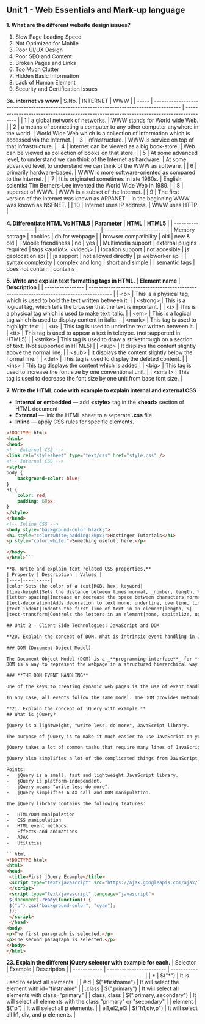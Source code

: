 ## Unit 1 - Web Essentials and Mark-up language

**1. What are the different website design issues?**
1. Slow Page Loading Speed
2. Not Optimized for Mobile
3. Poor UI/UX Design
4. Poor SEO and Content
5. Broken Pages and Links
6. Too Much Clutter
7. Hidden Basic Information
8. Lack of Human Element
9. Security and Certification Issues

**3a. internet vs www**
| S.No. | INTERNET                                                                                  | WWW                                                                                     |
| ----- | ----------------------------------------------------------------------------------------- | --------------------------------------------------------------------------------------- |
| 1     |  a global network of networks.                                                 | WWW stands for World wide Web.                                                          |
| 2     |  a means of connecting a computer to any other computer anywhere in the world. | World Wide Web which is a collection of information which is accessed via the Internet. |
| 3     |  infrastructure.                                                               | WWW is service on top of that infrastructure.                                           |
| 4     | Internet can be viewed as a big book-store.                                               | Web can be viewed as collection of books on that store.                                 |
| 5     | At some advanced level, to understand we can think of the Internet as hardware.           | At some advanced level, to understand we can think of the WWW as software.              |
| 6     |  primarily hardware-based.                                                     | WWW is more software-oriented as compared to the Internet.                              |
| 7     | It is originated sometimes in late 1960s.                                                 | English scientist Tim Berners-Lee invented the World Wide Web in 1989.                  |
| 8     |  superset of WWW.                                                              | WWW is a subset of the Internet.                                                        |
| 9     | The first version of the Internet was known as ARPANET.                                   | In the beginning WWW was known as NSFNET.                                               |
| 10    | Internet uses IP address.                                                                 | WWW uses HTTP.                                                                          |



**4. Differentiate HTML Vs HTML5**
| **Parameter**         | **HTML**                  | **HTML5**                 |
| --------------------- | ------------------------- | ------------------------- |
| Memory sotrage        | cookies                   | db for webpage            |
| browser compatibility | old                       | new & old                 |
| Mobile friendliness   | no                        | yes                       |
| Multimedia support    | external plugins required | tags \<audio\\>, \<video\\> |
| location support      | not accesible             | js geolocation api        |
| js support            | not allowed directly      | js webworker api          |
| syntax complexity     | complex and long          | short and simple          |
| semantic tags         | does not contain          | contains                  |

**5. Write and explain text formatting tags in HTML.**
| **Element name** | **Description**                                                                         |
| ---------------- | --------------------------------------------------------------------------------------- |
|  <b\>              | This is a physical tag, which is used to bold the text written between it.              |
|  <strong\>         | This is a logical tag, which tells the browser that the text is important.              |
|  <i\>              | This is a physical tag which is used to make text italic.                               |
|  <em\>             | This is a logical tag which is used to display content in italic.                       |
|  <mark\>           | This tag is used to highlight text.                                                     |
|  <u\>              | This tag is used to underline text written between it.                                  |
|  <tt\>             | This tag is used to appear a text in teletype. (not supported in HTML5)                 |
|  <strike\>         | This tag is used to draw a strikethrough on a section of text. (Not supported in HTML5) |
|  <sup\>            | It displays the content slightly above the normal line.                                 |
|  <sub\>            | It displays the content slightly below the normal line.                                 |
|  <del\>            | This tag is used to display the deleted content.                                        |
|  <ins\>            | This tag displays the content which is added                                            |
|  <big\>            | This tag is used to increase the font size by one conventional unit.                    |
| <small\>          | This tag is used to decrease the font size by one unit from base font size.             |

**7. Write the HTML code with example to explain internal and external CSS**

-   **Internal or embedded** ⁠— add **<style\>** tag in the **<head\>** section of HTML document
-   **External** ⁠— link the HTML sheet to a separate **.css** file
-   **Inline** ⁠— apply CSS rules for specific elements.

```html
<!DOCTYPE html>
<html>
<head>
<!-- External CSS -->
<link rel="stylesheet" type="text/css" href="style.css" /> 
<!-- Internal CSS -->
<style>
body {
    background-color: blue;
}
h1 {
    color: red;
    padding: 60px;
} 
</style>
</head>
<!-- Inline CSS -->
<body style="background-color:black;">
<h1 style="color:white;padding:30px;">Hostinger Tutorials</h1>
<p style="color:white;">Something usefull here.</p>

</body>
</html>```

**8. Write and explain text related CSS properties.**
| Property | Description | Values |
|----|----|-----|
|color|Sets the color of a text|RGB, hex, keyword|
|line-height|Sets the distance between lines|normal, _number, length, %_|
|letter-spacing|Increase or decrease the space between characters|normal, _length_|text-align|Aligns the text in an element|left, right, center, justify|
|text-decoration|Adds decoration to text|none, underline, overline, line-through|
|text-indent|Indents the first line of text in an element|length, %|
|text-transform|Controls the letters in an element|none, capitalize, uppercase, lowercase|

## Unit 2 - Client Side Technologies: JavaScript and DOM

**20. Explain the concept of DOM. What is intrinsic event handling in DOM?**

### DOM (Document Object Model)

The Document Object Model (DOM) is a _**programming interface**_ for **HTML(HyperText Markup Language)** and **XML**(Extensible markup language) documents. It defines the **logical structure** of documents and the way a document is accessed and manipulated.
DOM is a way to represent the webpage in a structured hierarchical way so that it will become easier for programmers and users to glide through the document. With DOM, we can easily access and manipulate tags, IDs, classes, Attributes, or Elements of HTML using commands or methods provided by the Document object. Using DOM, the JavaScript gets access to HTML as well as CSS of the web page and can also add behavior to the HTML elements. so basically **Document Object Model is an API that represents and interacts with HTML or XML documents.**

### **THE DOM EVENT HANDLING**

One of the keys to creating dynamic web pages is the use of event handlers. These allow you to execute specific script code in response to user or system initiated actions.Most events relate to the browser GUI, such as mouse movements, button or key clicks and updates to form inputs. These are usually tied to a specific page element. Others relate to browser actions such as when a document or image completes loading.Some objects have default actions defined for certain events, such as clicking on a hypertext link. The browser's normal action in that event is to load the URL associated with the link.

In any case, all events follow the same model. The DOM provides methods for capturing events so you can perform your own actions in response to them. It also provides an Event object which contains information specific to a given event that can be used by your event processing code

**21. Explain the concept of jQuery with example.**
## What is jQuery?

jQuery is a lightweight, "write less, do more", JavaScript library.

The purpose of jQuery is to make it much easier to use JavaScript on your website.

jQuery takes a lot of common tasks that require many lines of JavaScript code to accomplish, and wraps them into methods that you can call with a single line of code.

jQuery also simplifies a lot of the complicated things from JavaScript, like AJAX calls and DOM manipulation.

Points:
-   jQuery is a small, fast and lightweight JavaScript library.
-   jQuery is platform-independent.
-   jQuery means "write less do more".
-   jQuery simplifies AJAX call and DOM manipulation.

The jQuery library contains the following features:

-   HTML/DOM manipulation
-   CSS manipulation
-   HTML event methods
-   Effects and animations
-   AJAX
-   Utilities

```html 
<!DOCTYPE html>  
<html>  
<head>  
 <title>First jQuery Example</title>  
 <script type="text/javascript" src="https://ajax.googleapis.com/ajax/libs/jquery/2.1.3/jquery.min.js">  
 </script>  
 <script type="text/javascript" language="javascript">  
 $(document).ready(function() {  
 $("p").css("background-color", "cyan");  
 });  
 </script>  
 </head>  
<body>  
<p>The first paragraph is selected.</p>  
<p>The second paragraph is selected.</p>  
</body>  
</html>  
```

**23. Explain the different jQuery selector with example for each.**
| Selector     | Example                  | Description                                                         |
| ------------ | ------------------------ | ------------------------------------------------------------------- |
| \*            | $("\*")                   | It is used to select all elements.                                  |
| \#id          | $("#firstname")          | It will select the element with id="firstname"                      |
| .class       | $(".primary")            | It will select all elements with class="primary"                    |
| class,.class | $(".primary,.secondary") | It will select all elements with the class "primary" or "secondary" |
| element      | $("p")                   | It will select all p elements.                                      |
| el1,el2,el3  | $("h1,div,p")            | It will select all h1, div, and p elements.                         |
